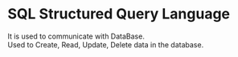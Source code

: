 # SQL Structured Query Language 
It is used to communicate with DataBase.   
Used to Create, Read, Update, Delete data in the database. 
